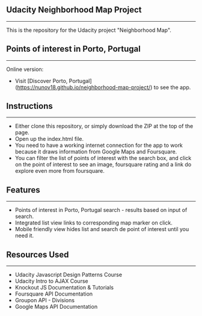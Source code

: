 ## Udacity Neighborhood Map Project
--------
This is the repository for the Udacity project "Neighborhood Map".

## Points of interest in Porto, Portugal
--------

Online version:

* Visit [Discover Porto, Portugal] (https://nunov18.github.io/neighborhood-map-project/) to see the app.

## Instructions
-------

* Either clone this repository, or simply download the ZIP at the top of the page.
* Open up the index.html file.
* You need to have a working internet connection for the app to work because it draws information from Google Maps and Foursquare.
* You can filter the list of points of interest with the search box, and click on the point of interest to see an image, foursquare rating and a link do explore even more from foursquare.

## Features
-------

* Points of interest in Porto, Portugal search - results based on input of search.
* Integrated list view links to corresponding map marker on click.
* Mobile friendly view hides list and search de point of interest until you need it.


## Resources Used
-----

* Udacity Javascript Design Patterns Course
* Udacity Intro to AJAX Course
* Knockout JS Documentation & Tutorials
* Foursquare API Documentation
* Groupon API - Divisions
* Google Maps API Documentation
